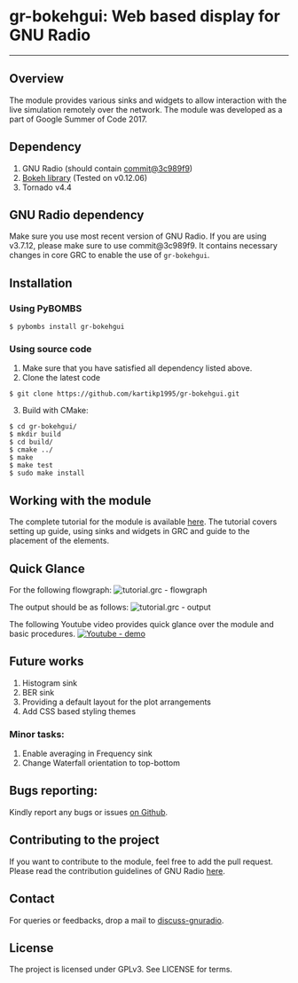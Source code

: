 # gr-bokehgui: Web based display for GNU Radio
------------------------------

## Overview
The module provides various sinks and widgets to allow interaction with the live simulation remotely over the network. The module was developed as a part of Google Summer of Code 2017.

## Dependency
1. GNU Radio (should contain [commit@3c989f9](https://github.com/gnuradio/gnuradio/pull/1434))
2. [Bokeh library](https://bokeh.pydata.org/en/latest/)
   (Tested on v0.12.06)
3. Tornado v4.4

## GNU Radio dependency
Make sure you use most recent version of GNU Radio. If you are using v3.7.12, please make sure to use commit@3c989f9. It contains necessary changes in core GRC to enable the use of `gr-bokehgui`.

## Installation
### Using PyBOMBS
```
$ pybombs install gr-bokehgui
```

### Using source code
1. Make sure that you have satisfied all dependency listed above.
2. Clone the latest code
```
$ git clone https://github.com/kartikp1995/gr-bokehgui.git
```
3. Build with CMake:
```
$ cd gr-bokehgui/
$ mkdir build
$ cd build/
$ cmake ../
$ make
$ make test
$ sudo make install
```

## Working with the module
The complete tutorial for the module is available [here](http://kartikpatel.in/GSoC2017/tutorial/). The tutorial covers setting up guide, using sinks and widgets in GRC and guide to the placement of the elements.

## Quick Glance
For the following flowgraph:
![tutorial.grc - flowgraph](http://kartikpatel.in/GSoC2017/images/tutorial/tutorial.grc.png)<br>

The output should be as follows:
![tutorial.grc - output](http://kartikpatel.in/GSoC2017/images/tutorial/tutorial.png)<br>

The following Youtube video provides quick glance over the module and basic procedures.
[![Youtube - demo](http://img.youtube.com/vi/EyNOE9icNVc/0.jpg)](https://www.youtube.com/watch?v=EyNOE9icNVc)

## Future works
1. Histogram sink
2. BER sink
3. Providing a default layout for the plot arrangements
4. Add CSS based styling themes

### Minor tasks:
1. Enable averaging in Frequency sink
2. Change Waterfall orientation to top-bottom

## Bugs reporting:
Kindly report any bugs or issues [on Github](https://github.com/kartikp1995/gr-bokehgui/issues/).

## Contributing to the project
If you want to contribute to the module, feel free to add the pull request. Please read the contribution guidelines of GNU Radio [here](https://wiki.gnuradio.org/index.php/Development).

## Contact
For queries or feedbacks, drop a mail to [discuss-gnuradio](mailto:discuss-gnuradio@gnu.org).

## License
The project is licensed under GPLv3. See LICENSE for terms.
